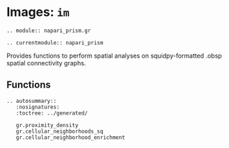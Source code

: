# Images: `im`

```{eval-rst}
.. module:: napari_prism.gr
```

```{eval-rst}
.. currentmodule:: napari_prism
```

Provides functions to perform spatial analyses on squidpy-formatted .obsp
spatial connectivity graphs.

## Functions

```{eval-rst}
.. autosummary::
   :nosignatures:
   :toctree: ../generated/

   gr.proximity_density
   gr.cellular_neighborhoods_sq
   gr.cellular_neighborhood_enrichment
```
